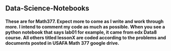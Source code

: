 ## Data-Science-Notebooks
#### These are for Math377. Expect more to come as I write and work through more. I intend to comment my code as much as possible. When you see a python notebook that says lab01 for example, it came from edx Data8 course. All others titled lessonX are coded according to the problems and documents posted in USAFA Math 377 google drive.
